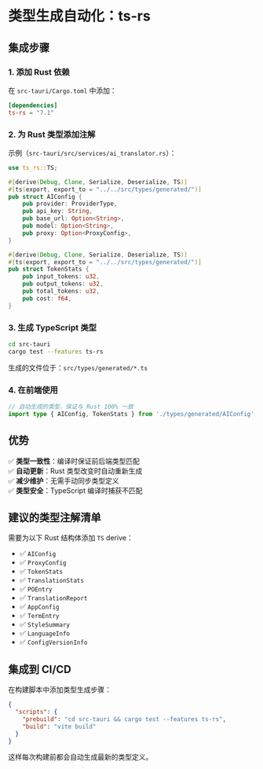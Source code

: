 # 类型生成自动化：ts-rs

## 集成步骤

### 1. 添加 Rust 依赖

在 `src-tauri/Cargo.toml` 中添加：

```toml
[dependencies]
ts-rs = "7.1"
```

### 2. 为 Rust 类型添加注解

示例（`src-tauri/src/services/ai_translator.rs`）：

```rust
use ts_rs::TS;

#[derive(Debug, Clone, Serialize, Deserialize, TS)]
#[ts(export, export_to = "../../src/types/generated/")]
pub struct AIConfig {
    pub provider: ProviderType,
    pub api_key: String,
    pub base_url: Option<String>,
    pub model: Option<String>,
    pub proxy: Option<ProxyConfig>,
}

#[derive(Debug, Clone, Serialize, Deserialize, TS)]
#[ts(export, export_to = "../../src/types/generated/")]
pub struct TokenStats {
    pub input_tokens: u32,
    pub output_tokens: u32,
    pub total_tokens: u32,
    pub cost: f64,
}
```

### 3. 生成 TypeScript 类型

```bash
cd src-tauri
cargo test --features ts-rs
```

生成的文件位于：`src/types/generated/*.ts`

### 4. 在前端使用

```typescript
// 自动生成的类型，保证与 Rust 100% 一致
import type { AIConfig, TokenStats } from './types/generated/AIConfig';
```

## 优势

✅ **类型一致性**：编译时保证前后端类型匹配  
✅ **自动更新**：Rust 类型改变时自动重新生成  
✅ **减少维护**：无需手动同步类型定义  
✅ **类型安全**：TypeScript 编译时捕获不匹配

## 建议的类型注解清单

需要为以下 Rust 结构体添加 `TS` derive：

- ✅ `AIConfig`
- ✅ `ProxyConfig`  
- ✅ `TokenStats`
- ✅ `TranslationStats`
- ✅ `POEntry`
- ✅ `TranslationReport`
- ✅ `AppConfig`
- ✅ `TermEntry`
- ✅ `StyleSummary`
- ✅ `LanguageInfo`
- ✅ `ConfigVersionInfo`

## 集成到 CI/CD

在构建脚本中添加类型生成步骤：

```json
{
  "scripts": {
    "prebuild": "cd src-tauri && cargo test --features ts-rs",
    "build": "vite build"
  }
}
```

这样每次构建前都会自动生成最新的类型定义。

